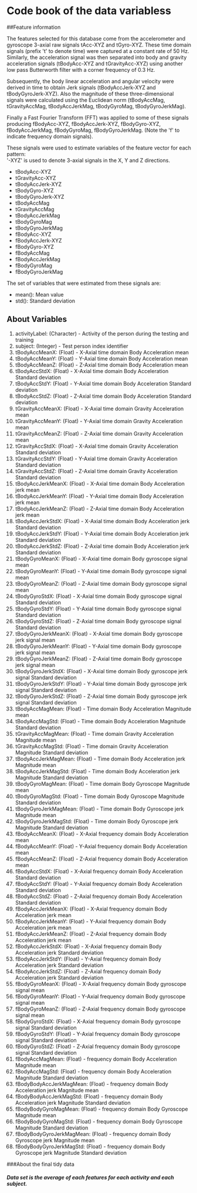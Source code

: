 # Code book of the data variabless
##Feature information


The features selected for this database come from the accelerometer and gyroscope 3-axial raw signals tAcc-XYZ and tGyro-XYZ. These time domain signals (prefix 't' to denote time) were captured at a constant rate of 50 Hz. Similarly, the acceleration signal was then separated into body and gravity acceleration signals (tBodyAcc-XYZ and tGravityAcc-XYZ) using another low pass Butterworth filter with a corner frequency of 0.3 Hz. 

Subsequently, the body linear acceleration and angular velocity were derived in time to obtain Jerk signals (tBodyAccJerk-XYZ and tBodyGyroJerk-XYZ). Also the magnitude of these three-dimensional signals were calculated using the Euclidean norm (tBodyAccMag, tGravityAccMag, tBodyAccJerkMag, tBodyGyroMag, tBodyGyroJerkMag). 

Finally a Fast Fourier Transform (FFT) was applied to some of these signals producing fBodyAcc-XYZ, fBodyAccJerk-XYZ, fBodyGyro-XYZ, fBodyAccJerkMag, fBodyGyroMag, fBodyGyroJerkMag. (Note the 'f' to indicate frequency domain signals). 

These signals were used to estimate variables of the feature vector for each pattern:  
'-XYZ' is used to denote 3-axial signals in the X, Y and Z directions.

* tBodyAcc-XYZ
* tGravityAcc-XYZ
* tBodyAccJerk-XYZ
* tBodyGyro-XYZ
* tBodyGyroJerk-XYZ
* tBodyAccMag
* tGravityAccMag
* tBodyAccJerkMag
* tBodyGyroMag
* tBodyGyroJerkMag
* fBodyAcc-XYZ
* fBodyAccJerk-XYZ
* fBodyGyro-XYZ
* fBodyAccMag
* fBodyAccJerkMag
* fBodyGyroMag
* fBodyGyroJerkMag

The set of variables that were estimated from these signals are: 

* mean(): Mean value
* std(): Standard deviation

## About Variables
1. activityLabel: (Character) - Activity of the person during the testing and training
2. subject: (Integer) - Test person index identifier
3. tBodyAccMeanX: (Float) - X-Axial time domain Body Acceleration mean
4. tBodyAccMeanY: (Float) - Y-Axial time domain Body Acceleration mean
5. tBodyAccMeanZ: (Float) - Z-Axial time domain Body Acceleration mean
6. tBodyAccStdX: (Float) - X-Axial time domain Body Acceleration Standard deviation
7. tBodyAccStdY: (Float) - Y-Axial time domain Body Acceleration Standard deviation
8. tBodyAccStdZ: (Float) - Z-Axial time domain Body Acceleration Standard deviation
9. tGravityAccMeanX: (Float) - X-Axial time domain Gravity Acceleration mean
10. tGravityAccMeanY: (Float) - Y-Axial time domain Gravity Acceleration mean
11. tGravityAccMeanZ: (Float) - Z-Axial time domain Gravity Acceleration mean
12. tGravityAccStdX: (Float) - X-Axial time domain Gravity Acceleration Standard deviation
13. tGravityAccStdY: (Float) - Y-Axial time domain Gravity Acceleration Standard deviation
14. tGravityAccStdZ: (Float) - Z-Axial time domain Gravity Acceleration Standard deviation
15. tBodyAccJerkMeanX: (Float) - X-Axial time domain Body Acceleration jerk mean
16. tBodyAccJerkMeanY: (Float) - Y-Axial time domain Body Acceleration jerk mean
17. tBodyAccJerkMeanZ: (Float) - Z-Axial time domain Body Acceleration jerk mean
18. tBodyAccJerkStdX: (Float) - X-Axial time domain Body Acceleration jerk Standard deviation
19. tBodyAccJerkStdY: (Float) - Y-Axial time domain Body Acceleration jerk Standard deviation
20. tBodyAccJerkStdZ: (Float) - Z-Axial time domain Body Acceleration jerk Standard deviation
21. tBodyGyroMeanX: (Float) - X-Axial time domain Body gyroscope signal mean
22. tBodyGyroMeanY: (Float) - Y-Axial time domain Body gyroscope signal mean
23. tBodyGyroMeanZ: (Float) - Z-Axial time domain Body gyroscope signal mean
24. tBodyGyroStdX: (Float) - X-Axial time domain Body gyroscope signal Standard deviation
25. tBodyGyroStdY: (Float) - Y-Axial time domain Body gyroscope signal Standard deviation
26. tBodyGyroStdZ: (Float) - Z-Axial time domain Body gyroscope signal Standard deviation
27. tBodyGyroJerkMeanX: (Float) - X-Axial time domain Body gyroscope jerk signal mean
28. tBodyGyroJerkMeanY: (Float) - Y-Axial time domain Body gyroscope jerk signal mean
29. tBodyGyroJerkMeanZ: (Float) - Z-Axial time domain Body gyroscope jerk signal mean
30. tBodyGyroJerkStdX: (Float) - X-Axial time domain Body gyroscope jerk signal Standard deviation
31. tBodyGyroJerkStdY: (Float) - Y-Axial time domain Body gyroscope jerk signal Standard deviation
32. tBodyGyroJerkStdZ: (Float) - Z-Axial time domain Body gyroscope jerk signal Standard deviation
33. tBodyAccMagMean: (Float) - Time domain Body Acceleration Magnitude mean
34. tBodyAccMagStd: (Float) - Time domain Body Acceleration Magnitude Standard deviation
35. tGravityAccMagMean: (Float) - Time domain Gravity Acceleration Magnitude mean
36. tGravityAccMagStd: (Float) - Time domain Gravity Acceleration Magnitude Standard deviation
37. tBodyAccJerkMagMean: (Float) - Time domain Body Acceleration jerk Magnitude mean
38. tBodyAccJerkMagStd: (Float) - Time domain Body Acceleration jerk Magnitude Standard deviation
39. tBodyGyroMagMean: (Float) - Time domain Body Gyroscope Magnitude mean
40. tBodyGyroMagStd: (Float) - Time domain Body Gyroscope Magnitude Standard deviation
41. tBodyGyroJerkMagMean: (Float) - Time domain Body Gyroscope jerk Magnitude mean
42. tBodyGyroJerkMagStd: (Float) - Time domain Body Gyroscope jerk Magnitude Standard deviation
43. fBodyAccMeanX: (Float) - X-Axial frequency domain Body Acceleration mean
44. fBodyAccMeanY: (Float) - Y-Axial frequency domain Body Acceleration mean
45. fBodyAccMeanZ: (Float) - Z-Axial frequency domain Body Acceleration mean
46. fBodyAccStdX: (Float) - X-Axial frequency domain Body Acceleration Standard deviation
47. fBodyAccStdY: (Float) - Y-Axial frequency domain Body Acceleration Standard deviation
48. fBodyAccStdZ: (Float) - Z-Axial frequency domain Body Acceleration Standard deviation
49. fBodyAccJerkMeanX: (Float) - X-Axial frequency domain Body Acceleration jerk mean
50. fBodyAccJerkMeanY: (Float) - Y-Axial frequency domain Body Acceleration jerk mean
51. fBodyAccJerkMeanZ: (Float) - Z-Axial frequency domain Body Acceleration jerk mean
52. fBodyAccJerkStdX: (Float) - X-Axial frequency domain Body Acceleration jerk Standard deviation
53. fBodyAccJerkStdY: (Float) - Y-Axial frequency domain Body Acceleration jerk Standard deviation
54. fBodyAccJerkStdZ: (Float) - Z-Axial frequency domain Body Acceleration jerk Standard deviation
55. fBodyGyroMeanX: (Float) - X-Axial frequency domain Body gyroscope signal mean
56. fBodyGyroMeanY: (Float) - Y-Axial frequency domain Body gyroscope signal mean
57. fBodyGyroMeanZ: (Float) - Z-Axial frequency domain Body gyroscope signal mean
58. fBodyGyroStdX: (Float) - X-Axial frequency domain Body gyroscope signal Standard deviation
59. fBodyGyroStdY: (Float) - Y-Axial frequency domain Body gyroscope signal Standard deviation
60. fBodyGyroStdZ: (Float) - Z-Axial frequency domain Body gyroscope signal Standard deviation
61. fBodyAccMagMean: (Float) - frequency domain Body Acceleration Magnitude mean
62. fBodyAccMagStd: (Float) - frequency domain Body Acceleration Magnitude Standard deviation
63. fBodyBodyAccJerkMagMean: (Float) - frequency domain Body Acceleration jerk Magnitude mean
64. fBodyBodyAccJerkMagStd: (Float) - frequency domain Body Acceleration jerk Magnitude Standard deviation
65. fBodyBodyGyroMagMean: (Float) - frequency domain Body Gyroscope Magnitude mean
66. fBodyBodyGyroMagStd: (Float) - frequency domain Body Gyroscope Magnitude Standard deviation
67. fBodyBodyGyroJerkMagMean: (Float) - frequency domain Body Gyroscope jerk Magnitude mean
68. fBodyBodyGyroJerkMagStd: (Float) - frequency domain Body Gyroscope jerk Magnitude Standard deviation


###About the final tidy data
##### Data set is the average of each features for each activity and each subject.


